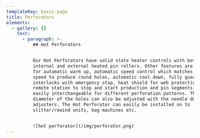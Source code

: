 ```yaml
---
templateKey: basic-page
title: Perforators
elements:
  - gallery: []
    text:
      - paragraph: >-
          ## Hot Perforators


          Our Hot Perforators have solid state heater controls with both
          internal and external heated pin rollers. Other features are a timer
          for automatic warm up, automatic speed control which matches the web
          speed to produce round holes, automatic cool down, fully guarded
          interlocks with emergency stop, heat shield for web protection, a
          remote station to stop and start production and pin segments which are
          easily interchangeable for different perforation patterns. The
          diameter of the holes can also be adjusted with the needle depth
          adjusters. The Hot Perforator can easily be installed on to
          slitter/rewind units, bag machines etc.


          ![hot perforator](/img/perforator.png)
---
```


